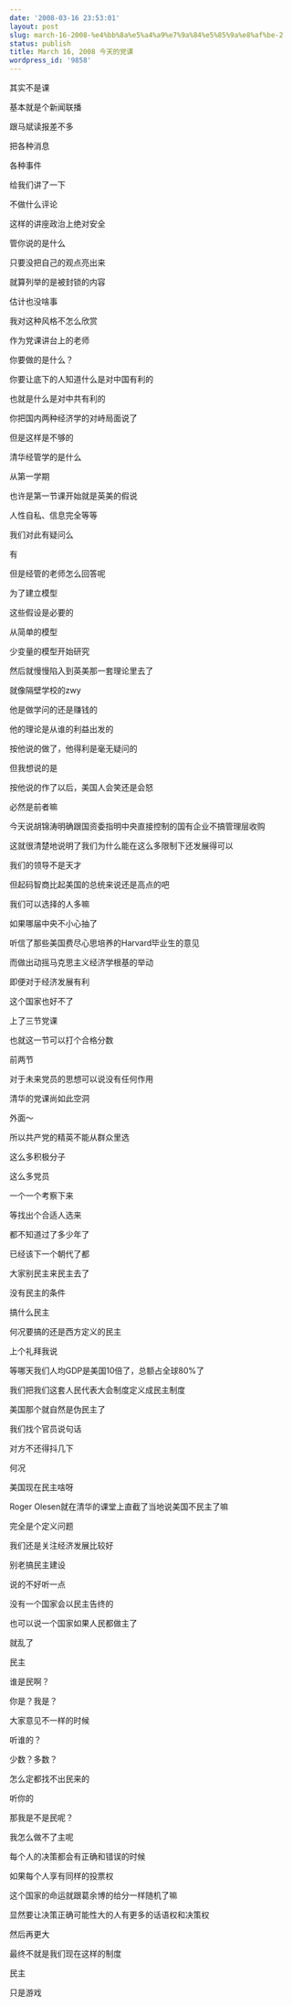 ```yaml
---
date: '2008-03-16 23:53:01'
layout: post
slug: march-16-2008-%e4%bb%8a%e5%a4%a9%e7%9a%84%e5%85%9a%e8%af%be-2
status: publish
title: March 16, 2008 今天的党课
wordpress_id: '9858'
---
```





其实不是课




基本就是个新闻联播




跟马斌读报差不多




把各种消息




各种事件




给我们讲了一下




不做什么评论




这样的讲座政治上绝对安全




管你说的是什么




只要没把自己的观点亮出来




就算列举的是被封锁的内容




估计也没啥事




  





  





我对这种风格不怎么欣赏




作为党课讲台上的老师




你要做的是什么？




你要让底下的人知道什么是对中国有利的




也就是什么是对中共有利的




  





你把国内两种经济学的对峙局面说了




但是这样是不够的




清华经管学的是什么




从第一学期




也许是第一节课开始就是英美的假说




人性自私、信息完全等等




我们对此有疑问么




有




但是经管的老师怎么回答呢




为了建立模型




这些假设是必要的




从简单的模型




少变量的模型开始研究




然后就慢慢陷入到英美那一套理论里去了




  





  





就像隔壁学校的zwy




他是做学问的还是赚钱的




他的理论是从谁的利益出发的




按他说的做了，他得利是毫无疑问的




但我想说的是




按他说的作了以后，美国人会笑还是会怒




必然是前者嘛




  





今天说胡锦涛明确跟国资委指明中央直接控制的国有企业不搞管理层收购




这就很清楚地说明了我们为什么能在这么多限制下还发展得可以




我们的领导不是天才




但起码智商比起美国的总统来说还是高点的吧




我们可以选择的人多嘛




  





如果哪届中央不小心抽了




听信了那些美国费尽心思培养的Harvard毕业生的意见




而做出动摇马克思主义经济学根基的举动




即便对于经济发展有利




这个国家也好不了




  





  





上了三节党课




也就这一节可以打个合格分数




前两节




对于未来党员的思想可以说没有任何作用




清华的党课尚如此空洞




外面～




  





所以共产党的精英不能从群众里选




这么多积极分子




这么多党员




一个一个考察下来




等找出个合适人选来




都不知道过了多少年了




已经该下一个朝代了都




  





大家别民主来民主去了




没有民主的条件




搞什么民主




何况要搞的还是西方定义的民主




上个礼拜我说




等哪天我们人均GDP是美国10倍了，总额占全球80%了




我们把我们这套人民代表大会制度定义成民主制度




美国那个就自然是伪民主了




我们找个官员说句话




对方不还得抖几下




  





何况




美国现在民主啥呀




Roger Olesen就在清华的课堂上直截了当地说美国不民主了嘛




  





完全是个定义问题




我们还是关注经济发展比较好




别老搞民主建设




说的不好听一点




没有一个国家会以民主告终的




也可以说一个国家如果人民都做主了




就乱了




民主




谁是民啊？




你是？我是？




大家意见不一样的时候




听谁的？




少数？多数？




怎么定都找不出民来的




听你的




那我是不是民呢？




我怎么做不了主呢




  





每个人的决策都会有正确和错误的时候




如果每个人享有同样的投票权




这个国家的命运就跟葛余博的给分一样随机了嘛




显然要让决策正确可能性大的人有更多的话语权和决策权




然后再更大




最终不就是我们现在这样的制度




民主




只是游戏
